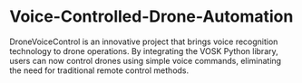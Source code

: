 # Voice-Controlled-Drone-Automation
DroneVoiceControl is an innovative project that brings voice recognition technology to drone operations. By integrating the VOSK Python library, users can now control drones using simple voice commands, eliminating the need for traditional remote control methods. 
